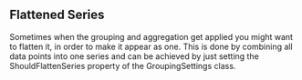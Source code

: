 ## Flattened Series
Sometimes when the grouping and aggregation get applied you might want to flatten it, in order to make it appear as one. This is done by combining all data points into one series and can be achieved by just setting the ShouldFlattenSeries property of the GroupingSettings class.